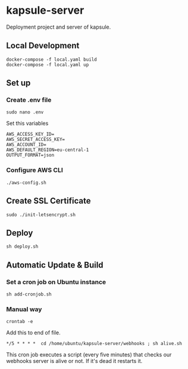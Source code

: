 # kapsule-server

Deployment project and server of kapsule.

## Local Development

```
docker-compose -f local.yaml build
docker-compose -f local.yaml up
```

## Set up

### Create .env file

`sudo nano .env`

Set this variables

```
AWS_ACCESS_KEY_ID=
AWS_SECRET_ACCESS_KEY=
AWS_ACCOUNT_ID=
AWS_DEFAULT_REGION=eu-central-1
OUTPUT_FORMAT=json
```

### Configure AWS CLI

`./aws-config.sh`

## Create SSL Certificate

```
sudo ./init-letsencrypt.sh
```

## Deploy

```
sh deploy.sh
```

## Automatic Update & Build

### Set a cron job on Ubuntu instance

`sh add-cronjob.sh`

### Manual way

`crontab -e`

Add this to end of file.

```
*/5 * * * *  cd /home/ubuntu/kapsule-server/webhooks ; sh alive.sh
```

This cron job executes a script (every five minutes) that checks our webhooks server is alive or not. If it's dead it restarts it.
